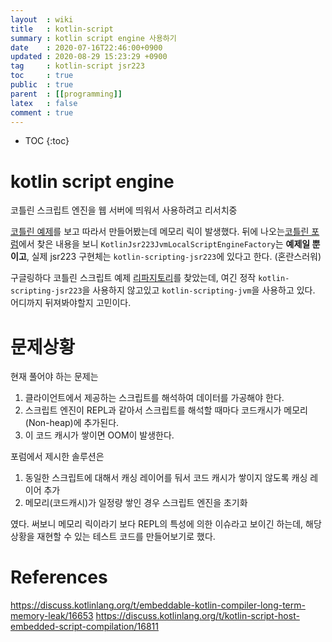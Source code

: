 ```yaml
---
layout  : wiki
title   : kotlin-script
summary : kotlin script engine 사용하기
date    : 2020-07-16T22:46:00+0900
updated : 2020-08-29 15:23:29 +0900
tag     : kotlin-script jsr223
toc     : true
public  : true
parent  : [[programming]]
latex   : false
comment : true
---
```

* TOC
{:toc}

# kotlin script engine

코틀린 스크립트 엔진을 웹 서버에 띄워서 사용하려고 리서치중

[코틀린 예제](https://github.com/JetBrains/kotlin/tree/master/libraries/examples/kotlin-jsr223-local-example)를 보고 따라서 만들어봤는데 메모리 릭이 발생했다. 뒤에 나오는[코틀린 포럼](https://discuss.kotlinlang.org/t/embeddable-kotlin-compiler-long-term-memory-leak/16653/4)에서 찾은 내용을 보니 `KotlinJsr223JvmLocalScriptEngineFactory`는 **예제일 뿐이고**, 실제 jsr223 구현체는 `kotlin-scripting-jsr223`에 있다고 한다. (혼란스러워)

구글링하다 코틀린 스크립트 예제 [리파지토리](https://github.com/Kotlin/kotlin-script-examples)를 찾았는데, 여긴 정작 `kotlin-scripting-jsr223`을 사용하지 않고있고 `kotlin-scripting-jvm`을 사용하고 있다. 어디까지 뒤져봐야할지 고민이다.

# 문제상황

현재 풀어야 하는 문제는
1. 클라이언트에서 제공하는 스크립트를 해석하여 데이터를 가공해야 한다.
2. 스크립트 엔진이 REPL과 같아서 스크립트를 해석할 때마다 코드캐시가 메모리(Non-heap)에 추가된다.
3. 이 코드 캐시가 쌓이면 OOM이 발생한다.

포럼에서 제시한 솔루션은 
1. 동일한 스크립트에 대해서 캐싱 레이어를 둬서 코드 캐시가 쌓이지 않도록 캐싱 레이어 추가
2. 메모리(코드캐시)가 일정량 쌓인 경우 스크립트 엔진을 초기화

였다. 써보니 메모리 릭이라기 보다 REPL의 특성에 의한 이슈라고 보이긴 하는데, 해당 상황을 재현할 수 있는 테스트 코드를 만들어보기로 했다.






# References
https://discuss.kotlinlang.org/t/embeddable-kotlin-compiler-long-term-memory-leak/16653
https://discuss.kotlinlang.org/t/kotlin-script-host-embedded-script-compilation/16811
